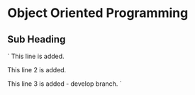 # Object Oriented Programming
## Sub Heading
`
This line is added.

This line 2 is added.

This line 3 is added - develop branch.
`